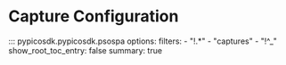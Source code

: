 # Capture Configuration
<!-- Copyright (C) 2025-2025 Pico Technology Ltd. See LICENSE file for terms. -->

::: pypicosdk.pypicosdk.psospa
    options:
        filters:
        - "!.*"
        - "captures"
        - "!^_"
        show_root_toc_entry: false
        summary: true